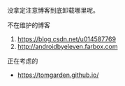 没拿定注意博客到底卸载哪里呢。

不在维护的博客
1. https://blog.csdn.net/u014587769
2. http://androidbyeleven.farbox.com

正在考虑的
- https://tomgarden.github.io/